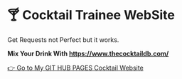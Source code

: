 # 🍸 Cocktail Trainee WebSite
Get Requests not Perfect but it works.

**Mix Your Drink With https://www.thecocktaildb.com/**

[👉 Go to My GIT HUB PAGES Cocktail Website](https://123matthias.github.io/Cocktail/)
